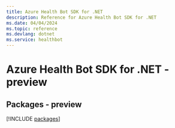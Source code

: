 ```yaml
---
title: Azure Health Bot SDK for .NET
description: Reference for Azure Health Bot SDK for .NET
ms.date: 04/04/2024
ms.topic: reference
ms.devlang: dotnet
ms.service: healthbot
---
```

# Azure Health Bot SDK for .NET - preview
## Packages - preview
[!INCLUDE [packages](health-bot-index.md)]